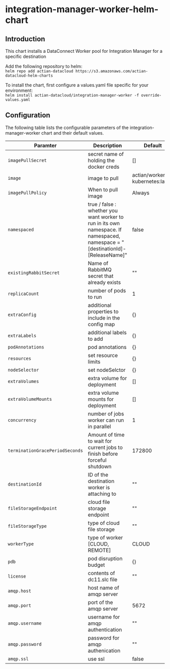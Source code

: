 # integration-manager-worker-helm-chart

## Introduction

This chart installs a DataConnect Worker pool for Integration Manager for a specific destination

Add the following repository to helm:  
```helm repo add actian-datacloud https://s3.amazonaws.com/actian-datacloud-helm-charts```

To install the chart, first configure a values.yaml file specific for your environment:  
```helm install actian-datacloud/integration-manager-worker -f override-values.yaml```

## Configuration

The following table lists the configurable parameters of the integration-manager-worker chart and their default values.
  
| Paramter | Description | Default|
| -----  | ----- | ------|
| `imagePullSecret` | secret name of holding the docker creds | [] |
| `image` | image to pull | actian/worker-kubernetes:latest |
| `imagePullPolicy` | When to pull image | Always |
| `namespaced` | true / false : whether you want worker to run in its own namespace. If namespaced, namespace = \"\[destinationId\]-\[ReleaseName\]\" | false |
| `existingRabbitSecret` | Name of RabbitMQ secret that already exists | "" |
| `replicaCount` | number of pods to run | 1
| `extraConfig` | additional properties to include in the config map | {} |
| `extraLabels` | additional labels to add | {} |
| `podAnnotations` | pod annotations | {} |
| `resources` | set resource limits | {} |
| `nodeSelector` | set nodeSelctor | {} |
| `extraVolumes` | extra volume for deployment | [] |
| `extraVolumeMounts` | extra volume mounts for deployment | [] |
| `concurrency` | number of jobs worker can run in parallel | 1 |
| `terminationGracePeriodSeconds` | Amount of time to wait for current jobs to finish before forceful shutdown | 172800 |
| `destinationId` | ID of the destination worker is attaching to | "" |
| `fileStorageEndpoint` | cloud file storage endpoint | "" |
| `fileStorageType` | type of cloud file storage | "" |
| `workerType` | type of worker [CLOUD, REMOTE] | CLOUD |
| `pdb` | pod disruption budget | {} |
| `license` | contents of dc11.slc file | "" |
| `amqp.host` | host name of amqp server | |
| `amqp.port` | port of the amqp server | 5672 |
| `amqp.username` | username for amqp authentication | "" | 
| `amqp.password` | password for amqp authenication | ""|
| `amqp.ssl` | use ssl | false |
